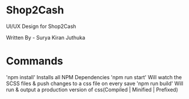 # Shop2Cash
UI/UX Design for Shop2Cash


Written By - Surya Kiran Juthuka


# Commands
'npm install' Installs all NPM Dependencies
'npm run start' Will watch the SCSS files & push changes to a css file on every save
'npm run build' Will run & output a production version of css(Compiled | Minified | Prefixed)
